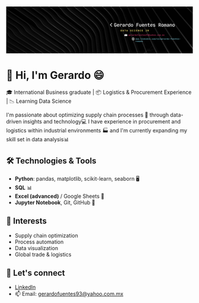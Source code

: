 ![Banner personal](Banner%20Para%20LinkedIn%20Desarrollador%20De%20Software%20Moderno%20Negro.png)
# 👋 Hi, I'm Gerardo 😄

🎓 International Business graduate | 📦 Logistics & Procurement Experience | 📉 Learning Data Science

I'm passionate about optimizing supply chain processes 🚚 through data-driven insights and technology💻 
I have experience in procurement and logistics within industrial environments 🏭 and I'm currently expanding my skill set in data analysis📊

## 🛠️ Technologies & Tools

- **Python**: pandas, matplotlib, scikit-learn, seaborn 🖥️
- **SQL** 📊
- **Excel (advanced)** / Google Sheets 🧮
- **Jupyter Notebook**, Git, GitHub 📓

## 📌 Interests

- Supply chain optimization  
- Process automation  
- Data visualization  
- Global trade & logistics  

## 🔗 Let's connect

- [LinkedIn](www.linkedin.com/in/gerardo-fuentes-romano)
- 📫 Email: gerardofuentes93@yahoo.com.mx
